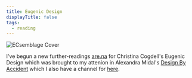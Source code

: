 ```yaml
---
title: Eugenic Design
displayTitle: false
tags:
  - reading
---
```


![ECsemblage Cover](https://d2w9rnfcy7mm78.cloudfront.net/10219933/large_e844f8ee1e0081932dfac927d135f05b.png?1610540628?bc=0)

I've begun a new further-readings [are.na](https://www.are.na/f618/further-reading-eugenic-design) for Christina Cogdell's Eugenic Design which was brought to my attenion in Alexandra Midal's [Design By Accident](https://mitpress.mit.edu/books/design-accident) which I also have a channel for [here](https://www.are.na/f618/further-reading-design-by-accident).